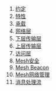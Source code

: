 1. [约定](https://github.com/fridyss/ble-mesh-note/blob/master/3_Mesh%E7%BD%91%E7%BB%9C/3_1%20%E7%BA%A6%E5%AE%9A.md)
2. [特性](https://github.com/fridyss/ble-mesh-note/blob/master/3_Mesh%E7%BD%91%E7%BB%9C/3_2%20%E7%89%B9%E6%80%A7.md)
3. [承载](https://github.com/fridyss/ble-mesh-note/blob/master/3_Mesh%E7%BD%91%E7%BB%9C/3_3%20%E6%89%BF%E8%BD%BD.md)
4. [网络层](https://github.com/fridyss/ble-mesh-note/blob/master/3_Mesh%E7%BD%91%E7%BB%9C/3_4%20%E7%BD%91%E7%BB%9C%E5%B1%82.md)
5. [下层传输层](https://github.com/fridyss/ble-mesh-note/blob/master/3_Mesh%E7%BD%91%E7%BB%9C/3_5%20%E4%B8%8B%E5%B1%82%E4%BC%A0%E8%BE%93%E5%B1%82.md)
6. [上层传输层](https://github.com/fridyss/ble-mesh-note/blob/master/3_Mesh%E7%BD%91%E7%BB%9C/3_6%20%E4%B8%8A%E5%B1%82%E4%BC%A0%E8%BE%93%E5%B1%82.md)
7. [访问层]()
8. [Mesh安全]()
9. [Mesh Beacon]()
10. [Mesh网络管理]()
11. [消息处理流]()
